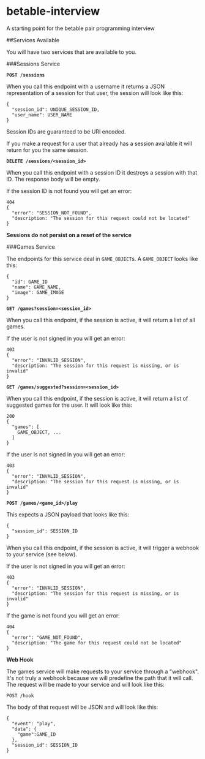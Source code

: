 # betable-interview
A starting point for the betable pair programming interview

##Services Available

You will have two services that are available to you.

###Sessions Service

**`POST /sessions`**

When you call this endpoint with a username it returns a JSON representation of a session for that user, the session will look like this:

```
{
  "session_id": UNIQUE_SESSION_ID,
  "user_name": USER_NAME
}
```

Session IDs are guaranteed to be URI encoded.

If you make a request for a user that already has a session available it will return for you the same session.

**`DELETE /sessions/<session_id>`**

When you call this endpoint with a session ID it destroys a session with that ID. The response body will be empty.

If the session ID is not found you will get an error:

```
404
{
  "error": "SESSION_NOT_FOUND",
  "description: "The session for this request could not be located"
}
```

**Sessions do not persist on a reset of the service**

###Games Service

The endpoints for this service deal in `GAME_OBJECT`s. A `GAME_OBJECT` looks like this:

```
{
  "id": GAME_ID
  "name": GAME_NAME,
  "image": GAME_IMAGE
}
```

**`GET /games?session=<session_id>`**

When you call this endpoint, if the session is active, it will return a list of all games.

If the user is not signed in you will get an error:

```
403
{
  "error": "INVALID_SESSION",
  "description: "The session for this request is missing, or is invalid"
}
```

**`GET /games/suggested?session=<session_id>`**

When you call this endpoint, if the session is active, it will return a list of suggested games for the user. It will look like this:

```
200
{
  "games": [
    GAME_OBJECT, ...
  ]
}
```

If the user is not signed in you will get an error:

```
403
{
  "error": "INVALID_SESSION",
  "description: "The session for this request is missing, or is invalid"
}
```

**`POST /games/<game_id>/play`**

This expects a JSON payload that looks like this:

```
{
  "session_id": SESSION_ID
}
```

When you call this endpoint, if the session is active, it will trigger a webhook to your service (see below).

If the user is not signed in you will get an error:

```
403
{
  "error": "INVALID_SESSION",
  "description: "The session for this request is missing, or is invalid"
}
```

If the game is not found you will get an error:

```
404
{
  "error": "GAME_NOT_FOUND",
  "description: "The game for this request could not be located"
}
```

**Web Hook**

The games service will make requests to your service through a "webhook". It's not truly a webhook because we will predefine the path that it will call. The request will be made to your service and will look like this:

`POST /hook`

The body of that request will be JSON and will look like this:

```
{
  "event": "play",
  "data": {
    "game":GAME_ID
  },
  "session_id": SESSION_ID
}
```


